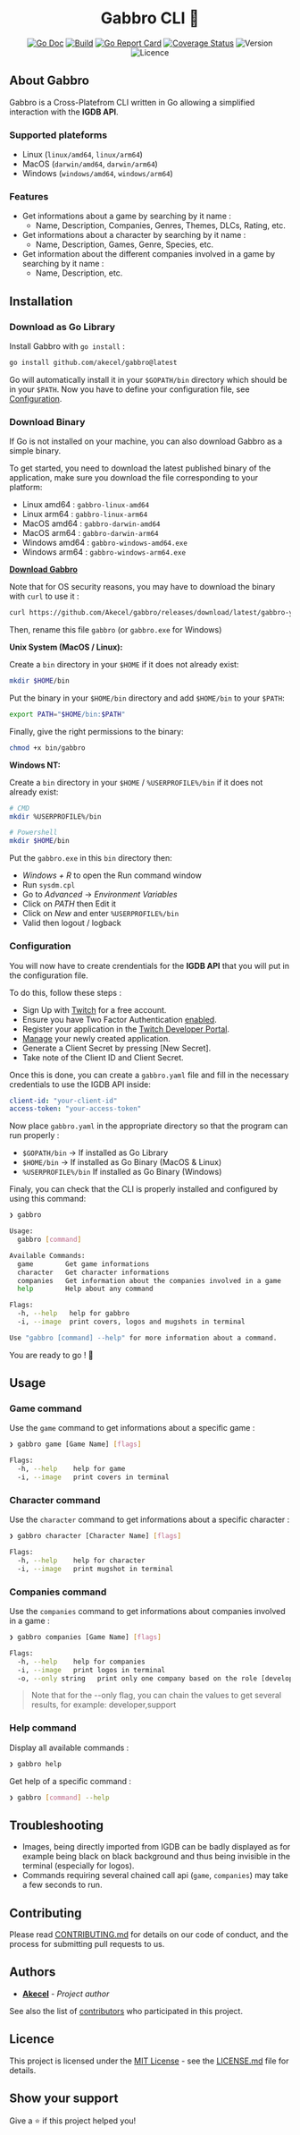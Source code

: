 <h1 align="center"> Gabbro CLI 👾</h1>
<div align="center">

<p>

  [![Go Doc](https://godoc.org/github.com/akecel/gabbro?status.svg)](https://godoc.org/github.com/akecel/gabbro)
  [![Build](https://github.com/akecel/gabbro/actions/workflows/go.yml/badge.svg?branch=master&event=push)](https://github.com/Akecel/gabbro/actions/workflows/go.yml)
  [![Go Report Card](https://goreportcard.com/badge/github.com/akecel/gabbro)](https://goreportcard.com/report/github.com/akecel/gabbro)
  [![Coverage Status](https://coveralls.io/repos/github/Akecel/gabbro/badge.svg?branch=master)](https://coveralls.io/github/Akecel/gabbro?branch=master)
  ![Version](https://img.shields.io/github/v/release/Akecel/gabbro.svg)
  ![Licence](https://img.shields.io/badge/License-MIT-blue.svg)

</p>

</div>

## About Gabbro

Gabbro is a Cross-Platefrom CLI written in Go allowing a simplified interaction with the **IGDB API**.

### Supported plateforms

- Linux (`linux/amd64`, `linux/arm64`)
- MacOS (`darwin/amd64`, `darwin/arm64`)
- Windows (`windows/amd64`, `windows/arm64`)

### Features

- Get informations about a game by searching by it name :
  - Name, Description, Companies, Genres, Themes, DLCs, Rating, etc.
- Get informations about a character by searching by it name :
  - Name, Description, Games, Genre, Species, etc.
- Get information about the different companies involved in a game by searching by it name :
  - Name, Description, etc.

## Installation

### Download as Go Library

Install Gabbro with `go install` :

```bash
go install github.com/akecel/gabbro@latest
```
Go will automatically install it in your `$GOPATH/bin` directory which should be in your `$PATH`.
Now you have to define your configuration file, see [Configuration](#Configuration).

### Download Binary

If Go is not installed on your machine, you can also download Gabbro as a simple binary.

To get started, you need to download the latest published binary of the application, make sure you download 
the file corresponding to your platform:

- Linux amd64 : `gabbro-linux-amd64`
- Linux arm64 : `gabbro-linux-arm64`
- MacOS amd64 : `gabbro-darwin-amd64`
- MacOS arm64 : `gabbro-darwin-arm64`
- Windows amd64 : `gabbro-windows-amd64.exe`
- Windows arm64 : `gabbro-windows-arm64.exe`

**[Download Gabbro](https://github.com/akecel/gabbro/releases/latest/)**

Note that for OS security reasons, you may have to download the binary with `curl` to use it :
```bash
curl https://github.com/Akecel/gabbro/releases/download/latest/gabbro-your-plateform
```

Then, rename this file `gabbro` (or `gabbro.exe` for Windows)

**Unix System (MacOS / Linux):**

Create a `bin` directory in your `$HOME` if it does not already exist:

```bash
mkdir $HOME/bin
```

Put the binary in your `$HOME/bin` directory and add `$HOME/bin` to your `$PATH`:

```bash
export PATH="$HOME/bin:$PATH"
```

Finally, give the right permissions to the binary:

```bash
chmod +x bin/gabbro
```

**Windows NT:**

Create a `bin` directory in your `$HOME` / `%USERPROFILE%/bin` if it does not already exist:

```bash
# CMD
mkdir %USERPROFILE%/bin

# Powershell
mkdir $HOME/bin
```

Put the `gabbro.exe` in this `bin` directory then:
- *Windows + R* to open the Run command window
- Run `sysdm.cpl`
- Go to *Advanced* -> *Environment Variables*
- Click on *PATH* then Edit it
- Click on *New* and enter `%USERPROFILE%/bin`
- Valid then logout / logback

### Configuration

You will now have to create crendentials for the **IGDB API** that you will put in the configuration file.

To do this, follow these steps :
- Sign Up with [Twitch](https://dev.twitch.tv/login) for a free account.
- Ensure you have Two Factor Authentication [enabled](https://www.twitch.tv/settings/security).
- Register your application in the [Twitch Developer Portal](https://dev.twitch.tv/console/apps/create).
- [Manage](https://dev.twitch.tv/console/apps) your newly created application.
- Generate a Client Secret by pressing [New Secret].
- Take note of the Client ID and Client Secret.

Once this is done, you can create a `gabbro.yaml` file and fill in the necessary credentials to use the IGDB API inside:

```yaml
client-id: "your-client-id"
access-token: "your-access-token"
```

Now place `gabbro.yaml` in the appropriate directory so that the program can run properly :
- `$GOPATH/bin` -> If installed as Go Library
- `$HOME/bin` -> If installed as Go Binary (MacOS & Linux)
- `%USERPROFILE%/bin` If installed as Go Binary (Windows)

Finaly, you can check that the CLI is properly installed and configured by using this command:

```bash
❯ gabbro

Usage:
  gabbro [command]

Available Commands:
  game        Get game informations
  character   Get character informations
  companies   Get information about the companies involved in a game
  help        Help about any command

Flags:
  -h, --help   help for gabbro
  -i, --image  print covers, logos and mugshots in terminal

Use "gabbro [command] --help" for more information about a command.
```

You are ready to go ! 🚀

## Usage

### Game command

Use the `game` command to get informations about a specific game :
```bash
❯ gabbro game [Game Name] [flags]
```

```bash
Flags:
  -h, --help    help for game
  -i, --image   print covers in terminal
```

### Character command

Use the `character` command to get informations about a specific character :
```bash
❯ gabbro character [Character Name] [flags]
```

```bash
Flags:
  -h, --help    help for character
  -i, --image   print mugshot in terminal
```

### Companies command

Use the `companies` command to get informations about companies involved in a game :
```bash
❯ gabbro companies [Game Name] [flags]
```

```bash
Flags:
  -h, --help    help for companies
  -i, --image   print logos in terminal
  -o, --only string   print only one company based on the role [developer, publisher, porting, support]
```

> Note that for the --only flag, you can chain the values to get several results, for example: developer,support

### Help command

Display all available commands :
```bash
❯ gabbro help
```

Get help of a specific command :
```bash
❯ gabbro [command] --help
```

## Troubleshooting

- Images, being directly imported from IGDB can be badly displayed as for example being black on black background and thus being invisible in the terminal (especially for logos).
- Commands requiring several chained call api (`game`, `companies`) may take a few seconds to run.

## Contributing

Please read [CONTRIBUTING.md](https://github.com/Akecel/gabbro/blob/master/CONTRIBUTING.md) for details on our code of conduct, and the process for submitting pull requests to us.

## Authors

* [**Akecel**](https://github.com/Akecel) - *Project author*

See also the list of [contributors](https://github.com/Akecel/gabbro/graphs/contributors) who participated in this project.

## Licence

This project is licensed under the [MIT License](https://opensource.org/licenses)  - see the [LICENSE.md](https://github.com/Akecel/gabbro/blob/master/LICENSE) file for details.

## Show your support

Give a ⭐️ if this project helped you!
